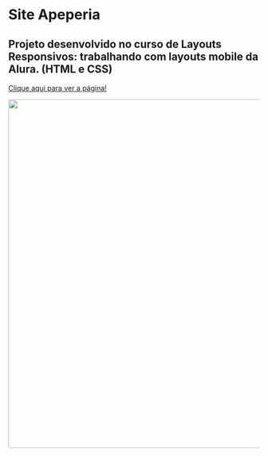 # Site Apeperia

## Projeto desenvolvido no curso de Layouts Responsivos: trabalhando com layouts mobile da Alura. (HTML e CSS)

<div align="left">

  <a href="https://linconvinicius.github.io/Site-Apeperia/">Clique aqui para ver a página!</a><br>
</div>

<div align="center">
  <img width="700px" src="https://user-images.githubusercontent.com/99558382/172280561-c93465aa-be76-4c27-a00f-fe79122a82dc.JPG"/>
